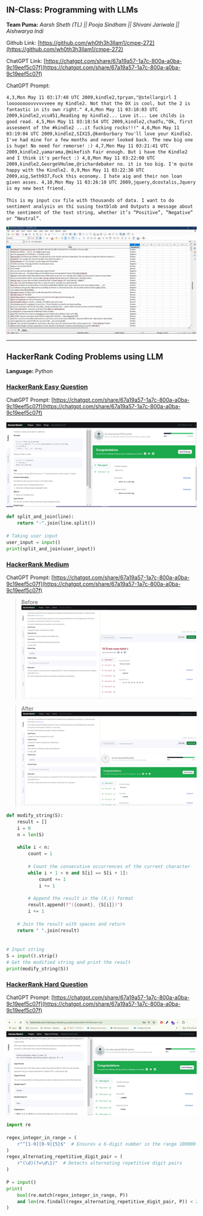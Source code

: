 ## IN-Class: Programming with LLMs

**Team Puma:** *Aarsh Sheth (TL) || Pooja Sindham || Shivani Jariwala || Aishwarya Indi*

Github Link: [https://github.com/wh0th3h3llam1/cmpe-272](https://github.com/wh0th3h3llam1/cmpe-272)

ChatGPT Link: [https://chatgpt.com/share/67a19a57-1a7c-800a-a0ba-9c19eef5c07f](https://chatgpt.com/share/67a19a57-1a7c-800a-a0ba-9c19eef5c07f)

ChatGPT Prompt:
```
4,3,Mon May 11 03:17:40 UTC 2009,kindle2,tpryan,"@stellargirl I loooooooovvvvvveee my Kindle2. Not that the DX is cool, but the 2 is fantastic in its own right." 4,4,Mon May 11 03:18:03 UTC 2009,kindle2,vcu451,Reading my kindle2... Love it... Lee childs is good read. 4,5,Mon May 11 03:18:54 UTC 2009,kindle2,chadfu,"Ok, first assesment of the #kindle2 ...it fucking rocks!!!" 4,6,Mon May 11 03:19:04 UTC 2009,kindle2,SIX15,@kenburbary You'll love your Kindle2. I've had mine for a few months and never looked back. The new big one is huge! No need for remorse! :) 4,7,Mon May 11 03:21:41 UTC 2009,kindle2,yamarama,@mikefish Fair enough. But i have the Kindle2 and I think it's perfect :) 4,8,Mon May 11 03:22:00 UTC 2009,kindle2,GeorgeVHulme,@richardebaker no. it is too big. I'm quite happy with the Kindle2. 0,9,Mon May 11 03:22:30 UTC 2009,aig,Seth937,Fuck this economy. I hate aig and their non loan given asses. 4,10,Mon May 11 03:26:10 UTC 2009,jquery,dcostalis,Jquery is my new best friend.

This is my input csv file with thousands of data. I want to do sentiment analysis on thi susing textblob and Outputs a message about the sentiment of the text string, whether it’s “Positive”, “Negative” or “Neutral”.
```

![Sentiment Analysis Output](sentiment_analysis_output.png)

---

## HackerRank Coding Problems using LLM

**Language:** Python

### [HackerRank Easy Question](https://www.hackerrank.com/challenges/python-string-split-and-join/problem?isFullScreen=true)

ChatGPT Prompt: [https://chatgpt.com/share/67a19a57-1a7c-800a-a0ba-9c19eef5c07f](https://chatgpt.com/share/67a19a57-1a7c-800a-a0ba-9c19eef5c07f)

![HackerRank Easy](hackerrank_easy.jpg)

```py
def split_and_join(line):
    return "-".join(line.split())

# Taking user input
user_input = input()
print(split_and_join(user_input))
```

### [HackerRank Medium](https://www.hackerrank.com/challenges/compress-the-string/problem?isFullScreen=true)

ChatGPT Prompt: [https://chatgpt.com/share/67a19a57-1a7c-800a-a0ba-9c19eef5c07f](https://chatgpt.com/share/67a19a57-1a7c-800a-a0ba-9c19eef5c07f)

> Before
![HackerRank Medium](hackerrank_med_before.jpg)

> After
![HackerRank Medium](hackerrank_med_after.jpg)

```py
def modify_string(S):
    result = []
    i = 0
    n = len(S)

    while i < n:
        count = 1

        # Count the consecutive occurrences of the current character
        while i + 1 < n and S[i] == S[i + 1]:
            count += 1
            i += 1

        # Append the result in the (X,c) format
        result.append(f"({count}, {S[i]})")
        i += 1

    # Join the result with spaces and return
    return " ".join(result)


# Input string
S = input().strip()
# Get the modified string and print the result
print(modify_string(S))

```

### [HackerRank Hard Question](https://www.hackerrank.com/challenges/validating-postalcode/problem?isFullScreen=true)

ChatGPT Prompt: [https://chatgpt.com/share/67a19a57-1a7c-800a-a0ba-9c19eef5c07f](https://chatgpt.com/share/67a19a57-1a7c-800a-a0ba-9c19eef5c07f)

![HackerRank Hard](hackerrank_hard.jpg)

```py
import re

regex_integer_in_range = (
    r"^[1-9][0-9]{5}$"  # Ensures a 6-digit number in the range 100000-999999
)
regex_alternating_repetitive_digit_pair = (
    r"(\d)(?=\d\1)"  # Detects alternating repetitive digit pairs
)

P = input()
print(
    bool(re.match(regex_integer_in_range, P))
    and len(re.findall(regex_alternating_repetitive_digit_pair, P)) < 2
)

```
